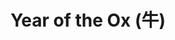 ---
layout: song
category: songs
permalink: /music/enjoy-your-rabbit/:title

title: Year of the Ox (牛)
album: Enjoy Your Rabbit
track_number: 4
artists: Sufjan Stevens
instrumental: yes

primary_recording: 
- id: 1718651309
  type: bandcamp

---